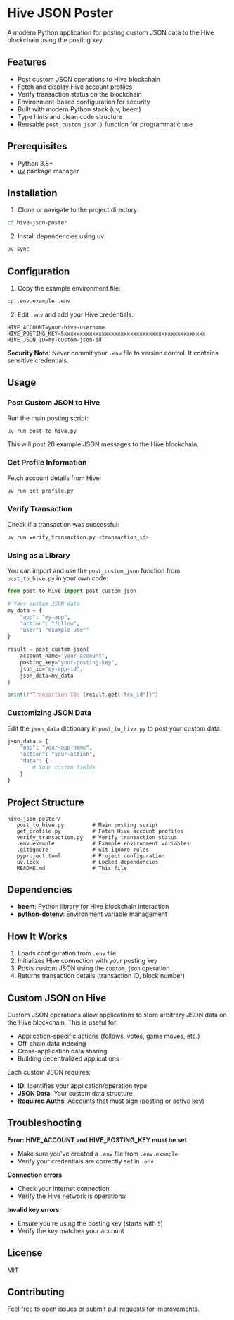 # Hive JSON Poster

A modern Python application for posting custom JSON data to the Hive blockchain using the posting key.

## Features

- Post custom JSON operations to Hive blockchain
- Fetch and display Hive account profiles
- Verify transaction status on the blockchain
- Environment-based configuration for security
- Built with modern Python stack (uv, beem)
- Type hints and clean code structure
- Reusable `post_custom_json()` function for programmatic use

## Prerequisites

- Python 3.8+
- [uv](https://github.com/astral-sh/uv) package manager

## Installation

1. Clone or navigate to the project directory:
```bash
cd hive-json-poster
```

2. Install dependencies using uv:
```bash
uv sync
```

## Configuration

1. Copy the example environment file:
```bash
cp .env.example .env
```

2. Edit `.env` and add your Hive credentials:
```env
HIVE_ACCOUNT=your-hive-username
HIVE_POSTING_KEY=5xxxxxxxxxxxxxxxxxxxxxxxxxxxxxxxxxxxxxxxxxxxxx
HIVE_JSON_ID=my-custom-json-id
```

**Security Note**: Never commit your `.env` file to version control. It contains sensitive credentials.

## Usage

### Post Custom JSON to Hive

Run the main posting script:

```bash
uv run post_to_hive.py
```

This will post 20 example JSON messages to the Hive blockchain.

### Get Profile Information

Fetch account details from Hive:

```bash
uv run get_profile.py
```

### Verify Transaction

Check if a transaction was successful:

```bash
uv run verify_transaction.py <transaction_id>
```

### Using as a Library

You can import and use the `post_custom_json` function from `post_to_hive.py` in your own code:

```python
from post_to_hive import post_custom_json

# Your custom JSON data
my_data = {
    "app": "my-app",
    "action": "follow",
    "user": "example-user"
}

result = post_custom_json(
    account_name="your-account",
    posting_key="your-posting-key",
    json_id="my-app-id",
    json_data=my_data
)

print(f"Transaction ID: {result.get('trx_id')}")
```

### Customizing JSON Data

Edit the `json_data` dictionary in `post_to_hive.py` to post your custom data:

```python
json_data = {
    "app": "your-app-name",
    "action": "your-action",
    "data": {
        # Your custom fields
    }
}
```

## Project Structure

```
hive-json-poster/
   post_to_hive.py         # Main posting script
   get_profile.py          # Fetch Hive account profiles
   verify_transaction.py   # Verify transaction status
   .env.example            # Example environment variables
   .gitignore              # Git ignore rules
   pyproject.toml          # Project configuration
   uv.lock                 # Locked dependencies
   README.md               # This file
```

## Dependencies

- **beem**: Python library for Hive blockchain interaction
- **python-dotenv**: Environment variable management

## How It Works

1. Loads configuration from `.env` file
2. Initializes Hive connection with your posting key
3. Posts custom JSON using the `custom_json` operation
4. Returns transaction details (transaction ID, block number)

## Custom JSON on Hive

Custom JSON operations allow applications to store arbitrary JSON data on the Hive blockchain. This is useful for:

- Application-specific actions (follows, votes, game moves, etc.)
- Off-chain data indexing
- Cross-application data sharing
- Building decentralized applications

Each custom JSON requires:
- **ID**: Identifies your application/operation type
- **JSON Data**: Your custom data structure
- **Required Auths**: Accounts that must sign (posting or active key)

## Troubleshooting

**Error: HIVE_ACCOUNT and HIVE_POSTING_KEY must be set**
- Make sure you've created a `.env` file from `.env.example`
- Verify your credentials are correctly set in `.env`

**Connection errors**
- Check your internet connection
- Verify the Hive network is operational

**Invalid key errors**
- Ensure you're using the posting key (starts with `5`)
- Verify the key matches your account

## License

MIT

## Contributing

Feel free to open issues or submit pull requests for improvements.
